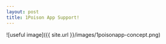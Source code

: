 ```yaml
---
layout: post
title: 1Poison App Support!
---
```


![useful image]({{ site.url }}/images/1poisonapp-concept.png)
